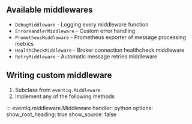 
## Available middlewares

- `DebugMiddleware` - Logging every middleware function
- `ErrorHandlerMiddleware` - Custom error handling
- `PrometheusMiddleware` - Prometheus exporter of message processing metrics
- `HealthCheckMiddleware` - Broker connection healthcheck middleware
- `RetryMiddleware` - Automatic message retries middleware

## Writing custom middleware

1. Subclass from `eventiq.Middleware`
2. Implement any of the following methods

::: eventiq.middleware.Middleware
    handler: python
    options:
      show_root_heading: true
      show_source: false